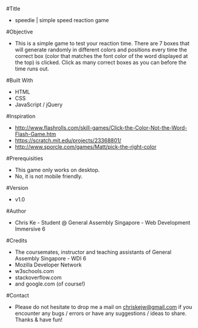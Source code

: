 #Title

- speedie | simple speed reaction game

#Objective

- This is a simple game to test your reaction time. There are 7 boxes that will generate randomly in different colors and positions every time the correct box (color that matches the font color of the word displayed at the top) is clicked. Click as many correct boxes as you can before the time runs out.

#Built With

- HTML
- CSS
- JavaScript / jQuery

#Inspiration

- http://www.flashrolls.com/skill-games/Click-the-Color-Not-the-Word-Flash-Game.htm
- https://scratch.mit.edu/projects/23368801/
- http://www.sporcle.com/games/Matt/pick-the-right-color

#Prerequisities

- This game only works on desktop.
- No, it is not mobile friendly.

#Version

- v1.0

#Author

- Chris Ke - Student @ General Assembly Singapore - Web Development Immersive 6

#Credits

- The coursemates, instructor and teaching assistants of General Assembly Singapore - WDI 6
- Mozilla Developer Network
- w3schools.com
- stackoverflow.com
- and google.com (of course!)

#Contact

- Please do not hesitate to drop me a mail on chriskejw@gmail.com if you encounter any bugs / errors or have any suggestions / ideas to share. Thanks & have fun!
